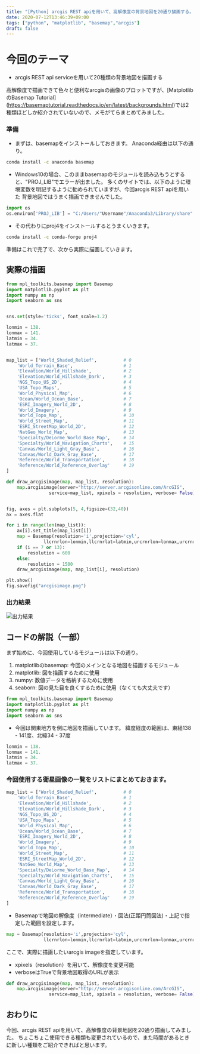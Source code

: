 ```yaml
---
title: "[Python] arcgis REST apiを用いて、高解像度の背景地図を20通り描画する。"
date: 2020-07-12T13:46:39+09:00
tags: ["python", "matplotlib", "basemap","arcgis"]
draft: false
---
```


# 今回のテーマ
* arcgis REST api serviceを用いて20種類の背景地図を描画する

高解像度で描画できて色々と便利なarcgisの画像のプロットですが、[MatplotlibのBasemap Tutorial] (https://basemaptutorial.readthedocs.io/en/latest/backgrounds.html)では2種類ほどしか紹介されていないので、メモがてらまとめてみました。




### 準備
* まずは、basemapをインストールしておきます。
Anaconda経由は以下の通り。
```bash
conda install -c anaconda basemap
```

* Windows10の場合、このままbasemapのモジュールを読み込もうとすると、"PROJ_LIB"でエラーが出ました。
多くのサイトでは、以下のように環境変数を明記するように勧められていますが、今回arcgis REST apiを用いた
背景地図ではうまく描画できませんでした。

```python
import os
os.environ['PROJ_LIB'] = "C:/Users/"Username"/Anaconda3/Library/share"
```

* その代わりにproj4をインストールするとうまくいきます。

```bash
conda install -c conda-forge proj4
```

準備はこれで完了で、次から実際に描画していきます。


## 実際の描画
```python
from mpl_toolkits.basemap import Basemap
import matplotlib.pyplot as plt
import numpy as np
import seaborn as sns


sns.set(style='ticks', font_scale=1.2)

lonmin = 138.
lonmax = 141.
latmin = 34.
latmax = 37.


map_list = ['World_Shaded_Relief',          # 0
    'World_Terrain_Base',                   # 1
    'Elevation/World_Hillshade',            # 2
    'Elevation/World_Hillshade_Dark',       # 3
    'NGS_Topo_US_2D',                       # 4
    'USA_Topo_Maps',                        # 5
    'World_Physical_Map',                   # 6
    'Ocean/World_Ocean_Base',               # 7
    'ESRI_Imagery_World_2D',                # 8
    'World_Imagery',                        # 9
    'World_Topo_Map',                       # 10
    'World_Street_Map',                     # 11
    'ESRI_StreetMap_World_2D',              # 12
    'NatGeo_World_Map',                     # 13
    'Specialty/DeLorme_World_Base_Map',     # 14
    'Specialty/World_Navigation_Charts',    # 15
    'Canvas/World_Light_Gray_Base',         # 16
    'Canvas/World_Dark_Gray_Base',          # 17
    'Reference/World_Transportation',       # 18
    'Reference/World_Reference_Overlay'     # 19
]

def draw_arcgisimage(map, map_list, resolution):
    map.arcgisimage(server="http://server.arcgisonline.com/ArcGIS",
                service=map_list, xpixels = resolution, verbose= False)


fig, axes = plt.subplots(5, 4,figsize=(32,40))
ax = axes.flat

for i in range(len(map_list)):
    ax[i].set_title(map_list[i])
    map = Basemap(resolution='i',projection='cyl',
              llcrnrlon=lonmin,llcrnrlat=latmin,urcrnrlon=lonmax,urcrnrlat=latmax,ax=ax[i])
    if (i == 7 or 13):
        resolution = 600
    else:
        resolution = 1500
    draw_arcgisimage(map, map_list[i], resolution)

plt.show()
fig.savefig("arcgisimage.png")
```

### 出力結果
![出力結果](/image/3_arcgisimage.png)


## コードの解説（一部）
まず始めに、今回使用しているモジュールは以下の通り。

1. matplotlibのbasemap: 今回のメインとなる地図を描画するモジュール
2. matplotlib: 図を描画するために使用
3. numpy: 数値データを格納するために使用
4. seaborn: 図の見た目を良くするために使用（なくても大丈夫です）

```python
from mpl_toolkits.basemap import Basemap
import matplotlib.pyplot as plt
import numpy as np
import seaborn as sns
```

* 今回は関東地方を例に地図を描画しています。
緯度経度の範囲は、東経138 - 141度、北緯34 - 37度

```python
lonmin = 138.
lonmax = 141.
latmin = 34.
latmax = 37.
```

### 今回使用する衛星画像の一覧をリストにまとめておきます。

```python
map_list = ['World_Shaded_Relief',          # 0
    'World_Terrain_Base',                   # 1
    'Elevation/World_Hillshade',            # 2
    'Elevation/World_Hillshade_Dark',       # 3
    'NGS_Topo_US_2D',                       # 4
    'USA_Topo_Maps',                        # 5
    'World_Physical_Map',                   # 6
    'Ocean/World_Ocean_Base',               # 7
    'ESRI_Imagery_World_2D',                # 8
    'World_Imagery',                        # 9
    'World_Topo_Map',                       # 10
    'World_Street_Map',                     # 11
    'ESRI_StreetMap_World_2D',              # 12
    'NatGeo_World_Map',                     # 13
    'Specialty/DeLorme_World_Base_Map',     # 14
    'Specialty/World_Navigation_Charts',    # 15
    'Canvas/World_Light_Gray_Base',         # 16
    'Canvas/World_Dark_Gray_Base',          # 17
    'Reference/World_Transportation',       # 18
    'Reference/World_Reference_Overlay'     # 19
]
```


* Basemapで地図の解像度（intermediate）・図法(正距円筒図法)・上記で指定した範囲を設定します。

```python
map = Basemap(resolution='i',projection='cyl',
              llcrnrlon=lonmin,llcrnrlat=latmin,urcrnrlon=lonmax,urcrnrlat=latmax)
```

ここで、実際に描画したいarcgis imageを指定しています。
* xpixels（resolution）を用いて、解像度を変更可能
* verboseはTrueで背景地図取得のURLが表示

```python
def draw_arcgisimage(map, map_list, resolution):
    map.arcgisimage(server="http://server.arcgisonline.com/ArcGIS",
                service=map_list, xpixels = resolution, verbose= False)
```


## おわりに
今回、arcgis REST apiを用いて、高解像度の背景地図を20通り描画してみました。
ちょこちょこ使用できる種類も変更されているので、また時間があるときに新しい種類をご紹介できればと思います。
